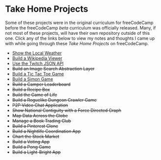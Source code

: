 # Take Home Projects

Some of these projects were in the original curriculum for freeCodeCamp before the freeCodeCamp *beta* curriculum was officially released. Many, if not most of these projects, will have their own repository outside of this one. Click any of the links below to view my notes and thoughts I came up with while going through these *Take Home Projects* on freeCodeCamp.

- [Show the Local Weather](https://github.com/Squibs/local-weather#local-weather)
- [Build a Wikipedia Viewer](https://github.com/Squibs/wikipedia-viewer#wikipedia-viewer)
- [Use the Twitch JSON API](https://github.com/Squibs/twitch-streamers#twitch-streamer-status)
- ~~Build an Image Search Abstraction Layer~~
- [Build a Tic Tac Toe Game](https://github.com/Squibs/tic-tac-toe#tic-tac-toe)
- [Build a Simon Game](https://github.com/Squibs/simon-game#simon-game)
- ~~Build a Camper Leaderboard~~
- ~~Build a Recipe Box~~
- ~~Build the Game of Life~~
- ~~Build a Roguelike Dungeon Crawler Game~~
- ~~P2P Video Chat Application~~
- ~~Show National Contiguity with a Force Directed Graph~~
- ~~Map Data Across the Globe~~
- ~~Manage a Book Trading Club~~
- ~~Build a Pinterest Clone~~
- ~~Build a Nightlife Coordination App~~
- ~~Chart the Stock Market~~
- ~~Build a Voting App~~
- ~~Build a Pong Game~~
- ~~Build a Light-Bright App~~
